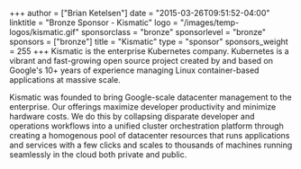 +++
author = ["Brian Ketelsen"]
date = "2015-03-26T09:51:52-04:00"
linktitle = "Bronze Sponsor - Kismatic"
logo = "/images/temp-logos/kismatic.gif"
sponsorclass = "bronze"
sponsorlevel = "bronze"
sponsors = ["bronze"]
title = "Kismatic"
type = "sponsor"
sponsors_weight = 255
+++
Kismatic is the enterprise Kubernetes company. Kubernetes is a vibrant and fast-growing open source project created by and based on Google's 10+ years of experience managing Linux container-based applications at massive scale.

Kismatic was founded to bring Google-scale datacenter management to the enterprise. Our offerings maximize developer productivity and minimize hardware costs. We do this by collapsing disparate developer and operations workflows into a unified cluster orchestration platform through creating a homogenous pool of datacenter resources that runs applications and services with a few clicks and scales to thousands of machines running seamlessly in the cloud both private and public.
